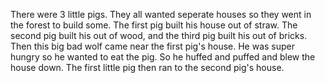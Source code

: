 There were 3 little pigs. They all wanted seperate houses so they went in the forest to build some. The first pig built his house out of straw. 
The second pig built his out of wood, and the third pig built his out of bricks. 
Then this big bad wolf came near the first pig's house. He was super hungry so he wanted to eat the pig. So he huffed and puffed and blew the house down. The first little pig then ran to the second pig's house. 